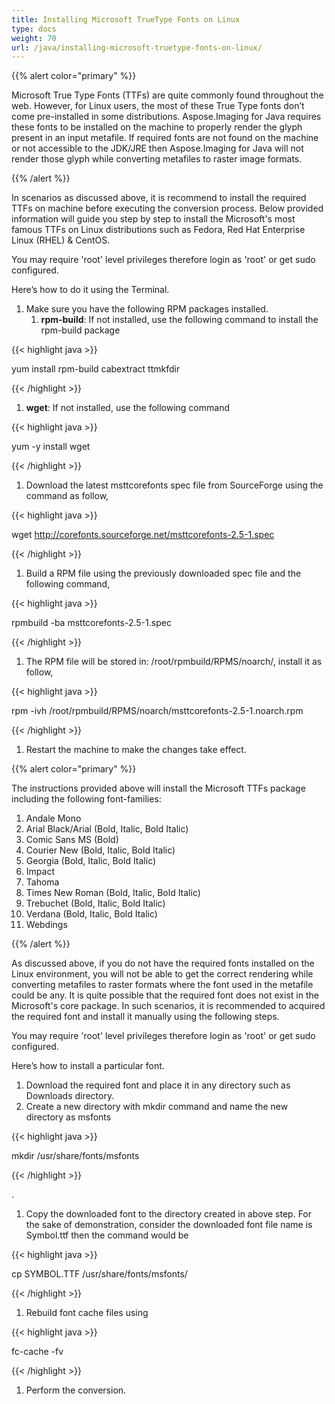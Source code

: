 ```yaml
---
title: Installing Microsoft TrueType Fonts on Linux
type: docs
weight: 70
url: /java/installing-microsoft-truetype-fonts-on-linux/
---
```


{{% alert color="primary" %}} 

Microsoft True Type Fonts (TTFs) are quite commonly found throughout the web. However, for Linux users, the most of these True Type fonts don’t come pre-installed in some distributions. Aspose.Imaging for Java requires these fonts to be installed on the machine to properly render the glyph present in an input metafile. If required fonts are not found on the machine or not accessible to the JDK/JRE then Aspose.Imaging for Java will not render those glyph while converting metafiles to raster image formats.

{{% /alert %}} 

In scenarios as discussed above, it is recommend to install the required TTFs on machine before executing the conversion process. Below provided information will guide you step by step to install the Microsoft's most famous TTFs on Linux distributions such as Fedora, Red Hat Enterprise Linux (RHEL) & CentOS.

You may require 'root' level privileges therefore login as 'root' or get sudo configured.

Here’s how to do it using the Terminal.

1. Make sure you have the following RPM packages installed. 
   1. **rpm-build**: If not installed, use the following command to install the rpm-build package 

{{< highlight java >}}

 yum install rpm-build cabextract ttmkfdir

{{< /highlight >}}

1. **wget**: If not installed, use the following command 

{{< highlight java >}}

 yum \-y install wget

{{< /highlight >}}

1. Download the latest msttcorefonts spec file from SourceForge using the command as follow, 

{{< highlight java >}}

 wget http://corefonts.sourceforge.net/msttcorefonts-2.5-1.spec

{{< /highlight >}}

1. Build a RPM file using the previously downloaded spec file and the following command, 

{{< highlight java >}}

 rpmbuild \-ba msttcorefonts-2.5-1.spec

{{< /highlight >}}

1. The RPM file will be stored in: /root/rpmbuild/RPMS/noarch/, install it as follow, 

{{< highlight java >}}

 rpm \-ivh /root/rpmbuild/RPMS/noarch/msttcorefonts-2.5-1.noarch.rpm 

{{< /highlight >}}

1. Restart the machine to make the changes take effect.

{{% alert color="primary" %}} 

The instructions provided above will install the Microsoft TTFs package including the following font-families:

1. Andale Mono
1. Arial Black/Arial (Bold, Italic, Bold Italic)
1. Comic Sans MS (Bold)
1. Courier New (Bold, Italic, Bold Italic)
1. Georgia (Bold, Italic, Bold Italic)
1. Impact
1. Tahoma
1. Times New Roman (Bold, Italic, Bold Italic)
1. Trebuchet (Bold, Italic, Bold Italic)
1. Verdana (Bold, Italic, Bold Italic)
1. Webdings

{{% /alert %}} 

As discussed above, if you do not have the required fonts installed on the Linux environment, you will not be able to get the correct rendering while converting metafiles to raster formats where the font used in the metafile could be any. It is quite possible that the required font does not exist in the Microsoft's core package. In such scenarios, it is recommended to acquired the required font and install it manually using the following steps. 

You may require 'root' level privileges therefore login as 'root' or get sudo configured.

Here’s how to install a particular font.

1. Download the required font and place it in any directory such as Downloads directory.
1. Create a new directory with mkdir command and name the new directory as msfonts 

{{< highlight java >}}

 mkdir /usr/share/fonts/msfonts

{{< /highlight >}}

.

1. Copy the downloaded font to the directory created in above step. For the sake of demonstration, consider the downloaded font file name is Symbol.ttf then the command would be 

{{< highlight java >}}

 cp SYMBOL.TTF /usr/share/fonts/msfonts/

{{< /highlight >}}

1. Rebuild font cache files using 

{{< highlight java >}}

 fc-cache -fv

{{< /highlight >}}

1. Perform the conversion.
